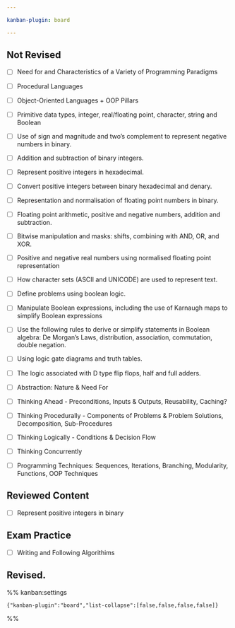```yaml
---

kanban-plugin: board

---
```


## Not Revised

- [ ] Need for and Characteristics of a Variety of Programming Paradigms
- [ ] Procedural Languages
- [ ] Object-Oriented Languages + OOP Pillars
- [ ] Primitive data types, integer, real/floating point, character, string and Boolean
- [ ] Use of sign and magnitude and two’s complement to represent negative numbers in binary.
- [ ] Addition and subtraction of binary integers.
- [ ] Represent positive integers in hexadecimal.
- [ ] Convert positive integers between binary hexadecimal and denary.
- [ ] Representation and normalisation of floating point numbers in binary.
- [ ] Floating point arithmetic, positive and negative numbers, addition and subtraction.
- [ ] Bitwise manipulation and masks: shifts, combining with AND, OR, and XOR.
- [ ] Positive and negative real numbers using normalised floating point representation
- [ ] How character sets (ASCII and UNICODE) are used to represent text.
- [ ] Define problems using boolean logic.
- [ ] Manipulate Boolean expressions, including the use of Karnaugh maps to simplify Boolean expressions
- [ ] Use the following rules to derive or simplify statements in Boolean algebra: De Morgan’s Laws, distribution, association, commutation, double negation.
- [ ] Using logic gate diagrams and truth tables.
- [ ] The logic associated with D type flip flops, half and full adders.
- [ ] Abstraction: Nature & Need For
- [ ] Thinking Ahead - Preconditions, Inputs & Outputs, Reusability, Caching?
- [ ] Thinking Procedurally - Components of Problems & Problem Solutions, Decomposition, Sub-Procedures
- [ ] Thinking Logically - Conditions & Decision Flow
- [ ] Thinking Concurrently
- [ ] Programming Techniques: Sequences, Iterations, Branching, Modularity, Functions, OOP Techniques


## Reviewed Content

- [ ] Represent positive integers in binary


## Exam Practice

- [ ] Writing and Following Algorithims


## Revised.





%% kanban:settings
```
{"kanban-plugin":"board","list-collapse":[false,false,false,false]}
```
%%